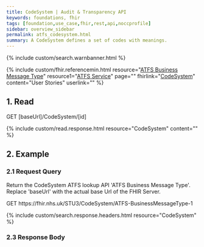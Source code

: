 ```yaml
---
title: CodeSystem | Audit & Transparency API
keywords: foundations, fhir
tags: [foundation,use_case,fhir,rest,api,noccprofile]
sidebar: overview_sidebar
permalink: atfs_codesystem.html
summary: A CodeSystem defines a set of codes with meanings.
---
```


{% include custom/search.warnbanner.html %}

{% include custom/fhir.referencemin.html resource="[ATFS Business Message Type](https://directory.spineservices.nhs.uk/STU3/CodeSystem/ATFS-BusinessMessageType-1)" resource1="[ATFS Service](https://fhir.nhs.uk/STU3/CodeSystem/ATFS-AuditService-1)" page="" fhirlink="[CodeSystem](http://www.hl7.org/fhir/stu3/codesystem.html)" content="User Stories" userlink="" %}


## 1. Read ##

<div markdown="span" class="alert alert-success" role="alert">
GET [baseUrl]/CodeSystem/[id]</div>

{% include custom/read.response.html resource="CodeSystem" content="" %}

## 2. Example ##

### 2.1 Request Query ###

Return the CodeSystem ATFS lookup API 'ATFS Business Message Type'. Replace 'baseUrl' with the actual base Url of the FHIR Server.

<div markdown="span" class="alert alert-success" role="alert">
GET https://fhir.nhs.uk/STU3/CodeSystem/ATFS-BusinessMessageType-1</div>

{% include custom/search.response.headers.html resource="CodeSystem"  %}


### 2.3 Response Body ###

<script src="https://gist.github.com/IOPS-DEV/dd835e309db1b643f056e39d02c886ce.js"></script>
